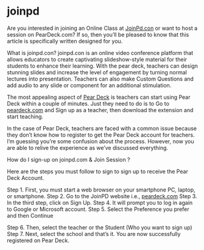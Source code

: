 # joinpd
Are you interested in joining an Online Class at [JoinPd.con](https://www.codeplayon.com/joinpd-com/) or want to host a session on PearDeck.com? If so, then you’ll be pleased to know that this article is specifically written designed for you.

What is joinpd.con?
joinpd.con is an online video conference platform that allows educators to create captivating slideshow-style material for their students to enhance their learning. With the pear deck, teachers can design stunning slides and increase the level of engagement by turning normal lectures into presentation. Teachers can also make Custom Questions and add audio to any slide or component for an additional stimulation.

The most appealing aspect of [Pear Deck](https://www.codeplayon.com/joinpd-com/) is teachers can start using Pear Deck within a couple of minutes. Just they need to do is to Go to [peardeck.com](https://www.codeplayon.com/joinpd-com/) and Sign up as a teacher, then download the extension and start teaching.

In the case of Pear Deck, teachers are faced with a common issue because they don’t know how to register to get the Pear Deck account for teachers. I’m guessing you’re some confusion about the process. However, now you are able to relive the experience as we’ve discussed everything.

How do I sign-up on joinpd.com & Join Session ?

Here are the steps you must follow to sign to sign up to receive the Pear Deck Account.

Step 1. First, you must start a web browser on your smartphone PC, laptop, or smartphone.
Step 2. Go to the JoinPD website i.e., [peardeck.com](https://www.codeplayon.com/joinpd-com/)
Step 3. In the third step, click on Sign Up.
Step 4. It will prompt you to log in again to Google or Microsoft account.
Step 5. Select the Preference you prefer and then Continue

Step 6. Then, select the teacher or the Student (Who you want to sign up)
Step 7. Next, select the school and that’s it.
You are now successfully registered on Pear Deck.
